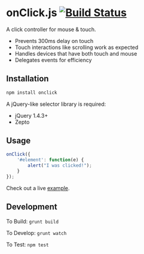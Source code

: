 onClick.js [![Build Status](https://travis-ci.org/bpeacock/onClick.png?branch=master)](https://travis-ci.org/bpeacock/onClick)
===============

A click controller for mouse & touch.

- Prevents 300ms delay on touch
- Touch interactions like scrolling work as expected
- Handles devices that have both touch and mouse
- Delegates events for efficiency

Installation
------------

```bash
npm install onclick
```

A jQuery-like selector library is required:
- jQuery 1.4.3+
- Zepto

Usage
-----

```javascript
onClick({
    '#element': function(e) {
        alert("I was clicked!");
    }
});
```

Check out a live [example](http://htmlpreview.github.io/?https://github.com/bpeacock/onClick/blob/master/examples/index.html).

Development
-----------

To Build:   `grunt build`

To Develop: `grunt watch`

To Test:    `npm test`
 
